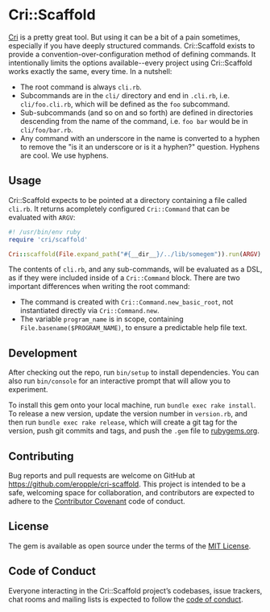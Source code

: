 # Cri::Scaffold

[Cri](https://github.com/ddfreyne/cri) is a pretty great tool. But using it can
be a bit of a pain sometimes, especially if you have deeply structured commands.
Cri::Scaffold exists to provide a convention-over-configuration method of
defining commands. It intentionally limits the options available--every project
using Cri::Scaffold works exactly the same, every time. In a nutshell:

- The root command is always `cli.rb`.
- Subcommands are in the `cli/` directory and end in `.cli.rb`,
  i.e. `cli/foo.cli.rb`, which will be defined as the `foo` subcommand.
- Sub-subcommands (and so on and so forth) are defined in directories descending
  from the name of the command, i.e. `foo bar` would be in `cli/foo/bar.rb`.
- Any command with an underscore in the name is converted to a hyphen to remove
  the "is it an underscore or is it a hyphen?" question. Hyphens are cool. We
  use hyphens.

## Usage
Cri::Scaffold expects to be pointed at a directory containing a file called
`cli.rb`. It returns acompletely configured `Cri::Command` that can be evaluated
with `ARGV`:

```rb
#! /usr/bin/env ruby
require 'cri/scaffold'

Cri::scaffold(File.expand_path("#{__dir__}/../lib/somegem")).run(ARGV)
```

The contents of `cli.rb`, and any sub-commands, will be evaluated as a DSL,
as if they were included inside of a `Cri::Command` block. There are two
important differences when writing the root command:

- The command is created with `Cri::Command.new_basic_root`, not instantiated
  directly via `Cri::Command.new`.
- The variable `program_name` is in scope, containing
  `File.basename($PROGRAM_NAME)`, to ensure a predictable help file text.

## Development
After checking out the repo, run `bin/setup` to install dependencies. You can
also run `bin/console` for an interactive prompt that will allow you to
experiment.

To install this gem onto your local machine, run `bundle exec rake install`. To
release a new version, update the version number in `version.rb`, and then run
`bundle exec rake release`, which will create a git tag for the version, push
git commits and tags, and push the `.gem` file to
[rubygems.org](https://rubygems.org).

## Contributing
Bug reports and pull requests are welcome on GitHub at
https://github.com/eropple/cri-scaffold. This project is intended to be a safe,
welcoming space for collaboration, and contributors are expected to adhere to
the [Contributor Covenant](http://contributor-covenant.org) code of conduct.

## License
The gem is available as open source under the terms of the [MIT
License](https://opensource.org/licenses/MIT).

## Code of Conduct
Everyone interacting in the Cri::Scaffold project’s codebases, issue trackers,
chat rooms and mailing lists is expected to follow the [code of
conduct](https://github.com/eropple/cri-scaffold/blob/master/CODE_OF_CONDUCT.md).

